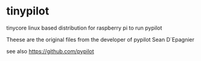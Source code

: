 # tinypilot
tinycore linux based distribution for raspberry pi to run pypilot

Theese are the original files from the developer of pypilot Sean D´Epagnier

see also https://github.com/pypilot
